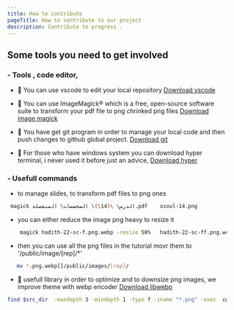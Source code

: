 ```yaml
---
title: How to contribute
pageTitle: How to contribute to our project
description: Contribute to progress .
---
```


## Some tools you need to get involved 
### - Tools , code editor, 
* 🔽 You can use vscode to edit your local repository 
[Download vscode](https://code.visualstudio.com/Download )

* 🔽 You can use ImageMagick® which is a free, open-source software suite to transform your pdf file to png chrinked png files
[Download image magick](https://imagemagick.org/ )


* 🔽 You have get git program in order to manage your local code and then push changes to github global project.
[Download git](https://git-scm.com/downloads )

* 🔽 For those who have windows system you can download hyper terminal, i never used it before just an advice,
[Download hyper](https://hyper.is/)

### - Usefull commands
*  to manage slides, to transform pdf files to png ones  
 
```bash
 magick الدرس\ \(14\)\ المخصصات\ المنفصلة.pdf    osoul-14.png
```
* you can either reduce the image png heavy to resize it

```bash
    magick hadith-22-sc-f.png.webp -resize 50%   hadith-22-sc-ff.png.webp 
```

* then you can use all the png files in the tutorial movr them to '/public/image/[rep]/*' 

```bash
   mv *.png.webp[]/public/images/[rep]/
```
* 🔽 usefull library in order to optimize and to downsize png images, we improve theme with webp encoder  [Download libwebp](https://developers.google.com/speed/webp/docs/precompiled?hl=fr)

```bash
find $src_dir  -maxdepth 3 -mindepth 1 -type f -iname "*.png" -exec  cwebp {} -o {}.webp \; 
```